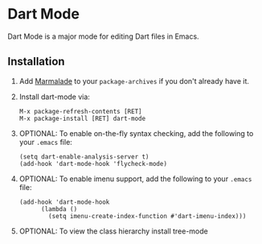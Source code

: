 Dart Mode
=========
Dart Mode is a major mode for editing Dart files in Emacs.

## Installation

1. Add [Marmalade](https://marmalade-repo.org/#download) to your
   `package-archives` if you don't already have it.

1.  Install dart-mode via:
    ```
    M-x package-refresh-contents [RET]
    M-x package-install [RET] dart-mode
    ```

1.  OPTIONAL: To enable on-the-fly syntax checking, add the
    following to your `.emacs` file:
    ```
    (setq dart-enable-analysis-server t)
    (add-hook 'dart-mode-hook 'flycheck-mode)
    ```

1.  OPTIONAL: To enable imenu support, add the
    following to your `.emacs` file:
    ```
	(add-hook 'dart-mode-hook
          (lambda ()
            (setq imenu-create-index-function #'dart-imenu-index)))
    ```
1.  OPTIONAL: To view the class hierarchy install tree-mode
